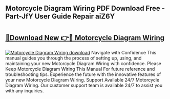 ## Motorcycle Diagram Wiring PDF Download Free - Part-JfY User Guide Repair aiZ6Y

# <h2><a href="http://dfhmg1e.blite.top/?on=Motorcycle+Diagram+Wiring">🔗Download New 👉🔴 Motorcycle Diagram Wiring</a></h2>

[![Motorcycle Diagram Wiring download](https://i.imgur.com/lujVjoI.png)](http://dfhmg1e.blite.top/?on=Motorcycle+Diagram+Wiring)
Navigate with Confidence This manual guides you through the process of setting up, using, and maintaining your new Motorcycle Diagram Wiring with confidence. Please Keep Motorcycle Diagram Wiring This Manual For future reference and troubleshooting tips. Experience the future with the innovative features of your new Motorcycle Diagram Wiring. Support Available 24/7 Motorcycle Diagram Wiring. Our customer support team is available 24/7 to assist you with any inquiries.
